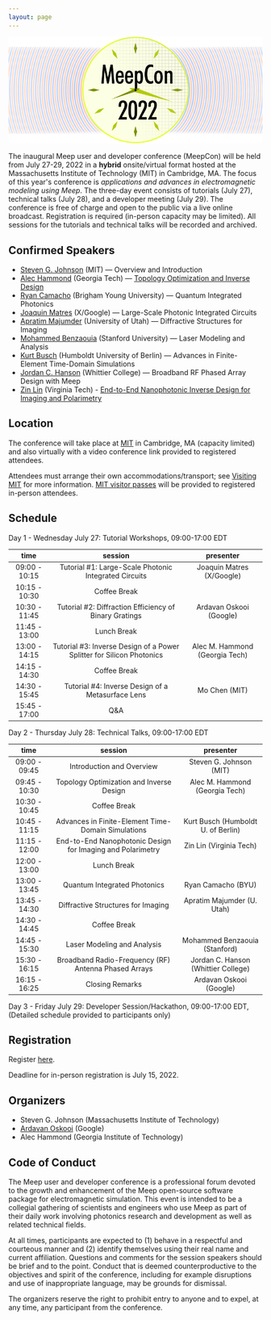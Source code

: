 ```yaml
---
layout: page
---
```

![Meep](/assets/img/meepcon_banner.png)

The inaugural Meep user and developer conference (MeepCon) will be held from July 27-29, 2022 in a **hybrid** onsite/virtual format hosted at the Massachusetts Institute of Technology (MIT) in Cambridge, MA. The focus of this year's conference is *applications and advances in electromagnetic modeling using Meep*. The three-day event consists of tutorials (July 27), technical talks (July 28), and a developer meeting (July 29). The conference is free of charge and open to the public via a live online broadcast. Registration is required (in-person capacity may be limited). All sessions for the tutorials and technical talks will be recorded and archived.

## <a name="Speakers"></a> Confirmed Speakers

- [Steven G. Johnson](https://math.mit.edu/~stevenj/) (MIT) — Overview and Introduction
- [Alec Hammond](https://scholar.google.com/citations?user=ct1EWzQAAAAJ&hl=en) (Georgia Tech) — [Topology Optimization and Inverse Design](http://doi.org/10.1364/OE.442074)
- [Ryan Camacho](https://camacholab.byu.edu/directory/ryan-camacho) (Brigham Young University) — Quantum Integrated Photonics
- [Joaquin Matres](https://www.jmatres.com/) (X/Google) — Large-Scale Photonic Integrated Circuits
- [Apratim Majumder](https://faculty.utah.edu/u0720363-Apratim_Majumder/hm/index.hml) (University of Utah) — Diffractive Structures for Imaging
- [Mohammed Benzaouia](https://scholar.google.com/citations?user=cPqTYcwAAAAJ&hl=en) (Stanford University) — Laser Modeling and Analysis
- [Kurt Busch](https://top.physik.hu-berlin.de/people/kurt-busch) (Humboldt University of Berlin) — Advances in Finite-Element Time-Domain Simulations
- [Jordan C. Hanson](https://scholar.google.com/citations?user=WXC3DeEAAAAJ&hl=en) (Whittier College) — Broadband RF Phased Array Design with Meep
- [Zin Lin](https://scholar.google.com/citations?user=3ZgzHLYAAAAJ&hl=en) (Virginia Tech) - [End-to-End Nanophotonic Inverse Design for Imaging and Polarimetry](https://doi.org/10.1515/nanoph-2020-0579)

## <a name="Location"></a> Location

The conference will take place at [MIT](https://web.mit.edu/) in Cambridge, MA (capacity limited) and also virtually with a video conference link provided to registered attendees.

Attendees must arrange their own accommodations/transport; see [Visiting MIT](https://www.mit.edu/visitmit/) for more information.  [MIT visitor passes](https://covidapps.mit.edu/visitors) will be provided to registered in-person attendees.

## <a name="Schedule"></a> Schedule

Day 1 - Wednesday July 27: Tutorial Workshops, 09:00-17:00 EDT

|    **time**   |                              **session**                              |          **presenter**         |
|:-------------:|:---------------------------------------------------------------------:|:------------------------------:|
| 09:00 - 10:15 |         Tutorial #1: Large-Scale Photonic Integrated Circuits         |    Joaquin Matres (X/Google)   |
| 10:15 - 10:30 |                              Coffee Break                             |                                |
| 10:30 - 11:45 |         Tutorial #2: Diffraction Efficiency of Binary Gratings        |     Ardavan Oskooi (Google)    |
| 11:45 - 13:00 |                              Lunch Break                              |                                |
| 13:00 - 14:15 | Tutorial #3: Inverse Design of a Power Splitter for Silicon Photonics | Alec M. Hammond (Georgia Tech) |
| 14:15 - 14:30 |                              Coffee Break                             |                                |
| 14:30 - 15:45 |           Tutorial #4: Inverse Design of a Metasurface Lens           |          Mo Chen (MIT)         |
| 15:45 - 17:00 |                                  Q&A                                  |                                |


Day 2 - Thursday July 28: Technical Talks, 09:00-17:00 EDT

|    **time**   |                         **session**                        |            **presenter**            |
|:-------------:|:----------------------------------------------------------:|:-----------------------------------:|
| 09:00 - 09:45 |                  Introduction and Overview                 |       Steven G. Johnson (MIT)       |
| 09:45 - 10:30 |          Topology Optimization and Inverse Design          |    Alec M. Hammond (Georgia Tech)   |
| 10:30 - 10:45 |                        Coffee Break                        |                                     |
| 10:45 - 11:15 |     Advances in Finite-Element Time-Domain Simulations     |  Kurt Busch (Humboldt U. of Berlin) |
| 11:15 - 12:00 | End-to-End Nanophotonic Design for Imaging and Polarimetry |       Zin Lin (Virginia Tech)       |
| 12:00 - 13:00 |                         Lunch Break                        |                                     |
| 13:00 - 13:45 |                Quantum Integrated Photonics                |          Ryan Camacho (BYU)         |
| 13:45 - 14:30 |             Diffractive Structures for Imaging             |      Apratim Majumder (U. Utah)     |
| 14:30 - 14:45 |                        Coffee Break                        |                                     |
| 14:45 - 15:30 |                 Laser Modeling and Analysis                |    Mohammed Benzaouia (Stanford)    |
| 15:30 - 16:15 |    Broadband Radio-Frequency (RF) Antenna Phased Arrays    | Jordan C. Hanson (Whittier College) |
| 16:15 - 16:25 |                       Closing Remarks                      |       Ardavan Oskooi (Google)       |


Day 3 - Friday July 29: Developer Session/Hackathon, 09:00-17:00 EDT, (Detailed schedule provided to participants only)

## <a name="Registration"></a> Registration

Register [here](https://docs.google.com/forms/d/e/1FAIpQLSdBNFdJau8tl6FMtjNscItTKwS5tEv2T9CQAxTfycMrs-94nA/viewform?usp=sf_link).

Deadline for in-person registration is July 15, 2022.

## Organizers

- Steven G. Johnson (Massachusetts Institute of Technology)
- [Ardavan Oskooi](http://ab-initio.mit.edu/~oskooi/) (Google)
- Alec Hammond (Georgia Institute of Technology)

## Code of Conduct

The Meep user and developer conference is a professional forum devoted to the growth and enhancement of the Meep open-source software package for electromagnetic simulation. This event is intended to be a collegial gathering of scientists and engineers who use Meep as part of their daily work involving photonics research and development as well as related technical fields.

At all times, participants are expected to (1) behave in a respectful and courteous manner and (2) identify themselves using their real name and current affiliation. Questions and comments for the session speakers should be brief and to the point. Conduct that is deemed counterproductive to the objectives and spirit of the conference, including for example disruptions and use of inappropriate language, may be grounds for dismissal.

The organizers reserve the right to prohibit entry to anyone and to expel, at any time, any participant from the conference.
